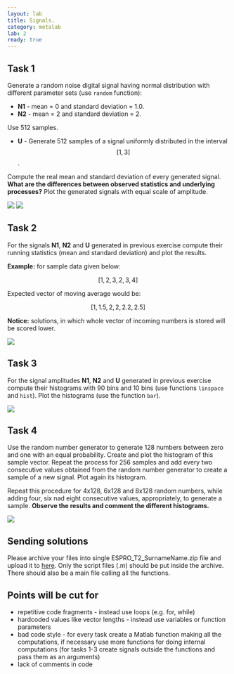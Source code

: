 ```yaml
---
layout: lab
title: Signals.
category: metalab
lab: 2
ready: true
---
```


## Task 1

Generate a random noise digital signal having normal distribution with different parameter sets (use `random` function):

   * **N1** - mean = 0 and standard deviation = 1.0. 
   * **N2** - mean = 2 and standard deviation = 2.
   
Use 512 samples. 

   * **U** - Generate 512 samples of a signal uniformly distributed in the interval $$[1, 3]$$. 

Compute the real mean and standard deviation of every generated signal. 
**What are the differences between observed statistics and underlying processes?**
Plot the generated signals with equal scale of amplitude.


![]({{site.baseurl}}/public/2_1A.png)
![]({{site.baseurl}}/public/2_1B.png)

## Task 2

For the signals **N1**, **N2** and **U** generated in previous exercise 
compute their running statistics (mean and standard deviation) and plot the results.

**Example:** for sample data given below:

$$ [1,	2,	3,	2,	3,	4] $$

Expected vector of moving average would be:

$$ [1,	1.5,	2,	2,	2.2,	2.5]$$
	
**Notice:** solutions, in which whole vector of incoming numbers is stored will be scored lower.


![]({{site.baseurl}}/public/2_2.png)

## Task 3

For the signal amplitudes **N1**, **N2** and **U** generated in previous exercise 
compute their histograms with 90 bins and 10 bins (use functions `linspace` and `hist`).
Plot the histograms (use the function `bar`).

![]({{site.baseurl}}/public/2_3.png)

## Task 4

Use the random number generator to generate 128 numbers between zero and one with an equal probability. 
Create and plot the histogram of this sample vector. 
Repeat the process for 256 samples and add every two consecutive values 
obtained from the random number generator to create a sample of a new signal. 
Plot again its histogram.

Repeat this procedure for 4x128, 6x128 and 8x128 random numbers, 
while adding four, six nad eight consecutive values, appropriately, 
to generate a sample. **Observe the results and comment the different histograms.**


![]({{site.baseurl}}/public/2_4.png)

## Sending solutions

Please archive your files into single ESPRO_T2_SurnameName.zip file and upload it to [here](https://cloud.robotyka.ia.pw.edu.pl/index.php/s/zcYFLPffTkDBppi). Only the script files (.m) should be put
inside the archive. There should also be a main file calling all the functions.

## Points will be cut for
   * repetitive code fragments - instead use loops (e.g. for, while)
   * hardcoded values like vector lengths - instead use variables or function parameters
   * bad code style - for every task create a Matlab function making all the computations, if necessary use more functions for doing internal computations (for tasks 1-3 create signals outside the functions and pass them as an arguments)
   * lack of comments in code
